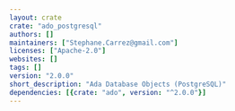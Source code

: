 ```yaml
---
layout: crate
crate: "ado_postgresql"
authors: []
maintainers: ["Stephane.Carrez@gmail.com"]
licenses: ["Apache-2.0"]
websites: []
tags: []
version: "2.0.0"
short_description: "Ada Database Objects (PostgreSQL)"
dependencies: [{crate: "ado", version: "^2.0.0"}]
---
```



